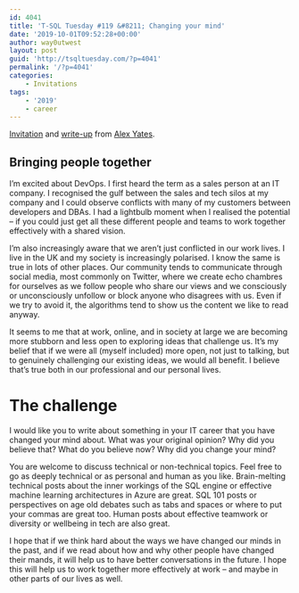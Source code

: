 ```yaml
---
id: 4041
title: 'T-SQL Tuesday #119 &#8211; Changing your mind'
date: '2019-10-01T09:52:28+00:00'
author: way0utwest
layout: post
guid: 'http://tsqltuesday.com/?p=4041'
permalink: '/?p=4041'
categories:
    - Invitations
tags:
    - '2019'
    - career
---
```


 [Invitation](http://workingwithdevs.com/tsql2sday-119-changing-your-mind/) and [write-up](http://workingwithdevs.com/tsql2sday-119-write-up/) from [Alex Yates](https://www.kevinrchant.com/).

## Bringing people together

I’m excited about DevOps. I first heard the term as a sales person at an IT company. I recognised the gulf between the sales and tech silos at my company and I could observe conflicts with many of my customers between developers and DBAs. I had a lightbulb moment when I realised the potential – if you could just get all these different people and teams to work together effectively with a shared vision.

I’m also increasingly aware that we aren’t just conflicted in our work lives. I live in the UK and my society is increasingly polarised. I know the same is true in lots of other places. Our community tends to communicate through social media, most commonly on Twitter, where we create echo chambres for ourselves as we follow people who share our views and we consciously or unconsciously unfollow or block anyone who disagrees with us. Even if we try to avoid it, the algorithms tend to show us the content we like to read anyway.

It seems to me that at work, online, and in society at large we are becoming more stubborn and less open to exploring ideas that challenge us. It’s my belief that if we were all (myself included) more open, not just to talking, but to genuinely challenging our existing ideas, we would all benefit. I believe that’s true both in our professional and our personal lives.

# The challenge

I would like you to write about something in your IT career that you have changed your mind about. What was your original opinion? Why did you believe that? What do you believe now? Why did you change your mind?

You are welcome to discuss technical or non-technical topics. Feel free to go as deeply technical or as personal and human as you like. Brain-melting technical posts about the inner workings of the SQL engine or effective machine learning architectures in Azure are great. SQL 101 posts or perspectives on age old debates such as tabs and spaces or where to put your commas are great too. Human posts about effective teamwork or diversity or wellbeing in tech are also great.

I hope that if we think hard about the ways we have changed our minds in the past, and if we read about how and why other people have changed their mands, it will help us to have better conversations in the future. I hope this will help us to work together more effectively at work – and maybe in other parts of our lives as well.